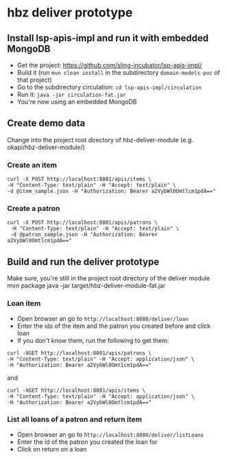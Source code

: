 # hbz deliver prototype

## Install lsp-apis-impl and run it with embedded MongoDB

* Get the project: https://github.com/sling-incubator/lsp-apis-impl/
* Build it (run `mvn clean install` in the subdirectory `domain-models-poc` of that project) 
* Go to the subdirectory circulation: `cd lsp-apis-impl/circulation`
* Run it: `java -jar circulation-fat.jar`
* You're now using an embedded MongoDB

## Create demo data

Change into the project root directory of hbz-deliver-module (e.g. okapi/hbz-deliver-module/)

### Create an item

```
curl -X POST http://localhost:8081/apis/items \
-H "Content-Type: text/plain" -H "Accept: text/plain" \
-d @item_sample.json -H "Authorization: Bearer a2VybWl0Omtlcm1pdA=="
```

### Create a patron

```
curl -X POST http://localhost:8081/apis/patrons \
 -H "Content-Type: text/plain" -H "Accept: text/plain" \
 -d @patron_sample.json -H "Authorization: Bearer a2VybWl0Omtlcm1pdA=="
```
 
## Build and run the deliver prototype

Make sure, you're still in the project root directory of the deliver module
mvn package
java -jar target/hbz-deliver-module-fat.jar

### Loan item
* Open browser an go to `http://localhost:8080/deliver/loan`
* Enter the ids of the item and the patron you created before and click loan
* If you don't know them, run the following to get them: 

```
curl -XGET http://localhost:8081/apis/patrons \
-H "Content-Type: text/plain" -H "Accept: application/json" \
-H "Authorization: Bearer a2VybWl0Omtlcm1pdA=="
```

and

```
curl -XGET http://localhost:8081/apis/items \
-H "Content-Type: text/plain" -H "Accept: application/json" \
-H "Authorization: Bearer a2VybWl0Omtlcm1pdA=="
```

### List all loans of a patron and return item
* Open browser an go to `http://localhost:8080/deliver/listLoans`
* Enter the id of the patron you created the loan for
* Click on return on a loan